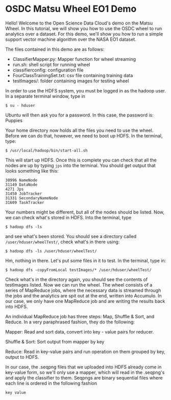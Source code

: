 # OSDC Matsu Wheel EO1 Demo

Hello! Welcome to the Open Science Data Cloud's demo on the Matsu Wheel.
In this tutorial, we will show you how to use the OSDC wheel to run 
analytics over a dataset. For this demo, we'll show you how to run a
simple support vector machine algorithm over the NASA EO1 dataset.

The files contained in this demo are as follows:
* ClassifierMapper.py: Mapper function for wheel streaming
* run.sh: shell script for running wheel
* classifierconfig: configuration file
* FourClassTrainingSet.txt: csv file containing training data
* testImages/: folder containing images for testing wheel

In order to use the HDFS system, you must be logged in as the hadoop user. In a separate terminal window, type in
```
$ su - hduser
```

Ubuntu will then ask you for a password. In this case, the password is: Puppies

Your home directory now holds all the files you need to use the wheel. Before we can do that, however, we need to boot 
up HDFS. In the terminal, type:
```
$ /usr/local/hadoop/bin/start-all.sh
```

This will start up HDFS. Once this is complete you can check that all the nodes are up by typing ```jps``` into the terminal.
You should get output that looks something like this:
```
30996 NameNode
31149 DataNode
4271 Jps
31450 JobTracker
31331 SecondaryNameNode
31609 TaskTracker
```
Your numbers might be different, but all of the nodes should be listed. Now, we can check what's stored in HDFS. Into the terminal, type
```
$ hadoop dfs -ls
```
and see what's been stored. You should see a directory called ```/user/hduser/wheelTest/```, check what's in there using:
```
$ hadoop dfs -ls /user/hduser/wheelTest/
```

Hm, nothing in there. Let's put some files in it to test. In the terminal, type in:
```
$ hadoop dfs -copyFromLocal testImages/* /user/hduser/wheelTest/
```
Check what's in the directory again, you should see the contents of testImages listed. Now we can run the wheel. 
The wheel consists of a series of MapReduce jobs, where the necessary data is streamed through the jobs and the analytics are
spit out at the end, written into Accumulo. In our case, we only have one MapReduce job and are writing the results back into HDFS.

An individual MapReduce job has three steps: Map, Shuffle & Sort, and Reduce. In a very paraphrased fashion, they do the following:

Mapper:         Read and sort data, convert into key - value pairs for reducer.

Shuffle & Sort: Sort output from mapper by key

Reduce:         Read in key-value pairs and run operation on them grouped by key, output to HDFS.

In our case, the .seqpng files that we uploaded into HDFS already come in key-value form, so we'll only 
use a mapper, which will read in the .seqpng's and apply the classifier to them. Seqpngs are binary sequential files
where each line is ordered in the following fashion
```
key	value
```

